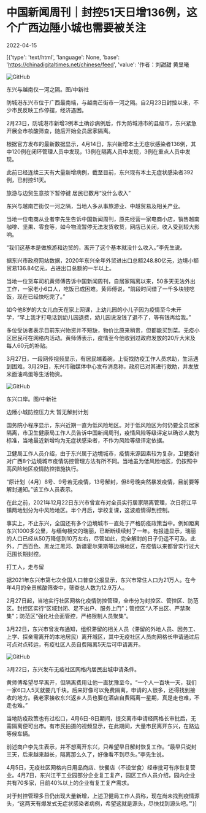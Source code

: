 # 中国新闻周刊｜封控51天日增136例，这个广西边陲小城也需要被关注

2022-04-15

[{'type': 'text/html', 'language': None, 'base': 'https://chinadigitaltimes.net/chinese/feed', 'value': '作者：刘甜甜 黄昱曦

![GitHub](https://chinadigitaltimes.net/chinese/files/2022/04/post-679618-6259fbed38f7e.)

东兴与越南仅一河之隔。图/中新社

防城港东兴市位于广西最南端，与越南芒街市一河之隔。自2月23日封控以来，不少市民反映工作停摆，经济遇困。

2月23日，防城港市新增3例本土确诊病例后，作为防城港市的县级市，东兴紧急开展全市核酸筛查，随后开始全员居家隔离。

根据官方发布的最新数据显示，4月14日，东兴新增本土无症状感染者136例，其中120例在闭环管理人员中发现，13例在隔离人员中发现，3例在重点人员中发现。

此前已经连续三天有大量新增病例，截至目前，东兴现有本土无症状感染者392例，已封控51天。

旅游与边贸生意按下暂停键 居民已数月“没什么收入”

东兴与越南芒街仅一河之隔，当地人多从事旅游业、中越贸易及相关产业。

当地一位电商从业者李先生告诉中国新闻周刊，原先经营一家电商小店，销售越南咖啡、坚果、零食等，如今物流暂停无法发货收货，网店已关闭，收入受到较大影响。

“我们这基本是做旅游和边贸的，离开了这个基本就没什么收入。”李先生说。

据东兴市政府网站数据，2020年东兴全年外贸进出口总额248.80亿元，边境小额贸易136.84亿元，占进出口总额的一半以上。

当地一位货车司机黄师傅告诉中国新闻周刊，自居家隔离以来，50多天无法外出工作，一家老小6口人，吃饭已成困难。黄师傅说，“前段时间借了一千多块钱吃饭，现在已经快吃完了。”

如今他8岁的大女儿白天在家上网课，上幼儿园的小儿子因为疫情至今未开学，“早上我才打电话到幼儿园退费，幼儿园说没钱了退不了，等有钱再给我。”

多位受访者表示目前东兴物资并不短缺，物价比原来稍贵，但都能买到菜。无疫小区居民可在网格内活动。黄师傅表示，疫情至今他收到过政府发放的20斤大米及每人60元的补贴。

3月27日，一段网传视频显示，有居民端着碗，上街找防疫工作人员求助，生活遇到困难。3月29日，东兴市融媒体中心发布消息称，政府已对其进行救助，并发放米面油鸡蛋等生活物资。

![GitHub](https://chinadigitaltimes.net/chinese/files/2022/04/post-679618-6259fbed43290.)

东兴口岸。图/中新社

边陲小城防控压力大 暂无解封计划

国务院小程序显示，东兴近期一直为低风险地区。对于低风险区为何仍要全员居家隔离，市卫生健康局工作人员告诉中国新闻周刊，疫情风险等级评定以确诊人数为标准，当地最近新增均为无症状感染者，不作为风险等级评定依据。

卫健局工作人员介绍，由于东兴属于边境城市，疫情来源因素较为复杂，卫健委针对广西8个边境城市疫情防控管理方法有所不同。当地虽为低风险地区，仍按照中高风险地区疫情防控措施执行。

“原计划（4月）8号、9号若无疫情，13号解封，但8号晚突然暴发疫情，目前要等解封通知。”该工作人员表示。

在此之前，2021年12月22日东兴市曾宣布对全员实行居家隔离管理，次日将江平镇两地划分为中风险地区。半个月后，学校复课，这波疫情得到控制。

事实上，不止东兴，全国还有多个边境城市一直处于严格防疫政策当中。例如距离东兴1000多公里，与缅甸相交的瑞丽，已断断续续封了一年。有报道显示，瑞丽的人口已经从50万降低到10万左右，尽管如此，完全解封的日子仍遥不可及。此外，广西百色、黑龙江黑河、新疆霍尔果斯等边境地区，在疫情以来都曾实行过大范围长期封控。

打工人，走与留

据2021年东兴市第七次全国人口普查公报显示，东兴市常住人口为21万人。在今年4月的全员核酸筛查中，筛查总人数为12.9万人。

2月27日起，当地实行社区网格化疫情防控管理，全市分为封控区、管控区、防范区。封控区实行“区域封闭、足不出户、服务上门”；管控区“人不出区、严禁聚集”；防范区“强化社会面管控，严格限制人员聚集”。

3月22日，东兴市曾发布通知，组织滞留的相关人员（滞留的外地人员、因务工、上学、探亲需离开的本地居民）离开城区，其中无疫社区人员向网格长申请通过后可点对点转运，有疫社区人员自费隔离5天后可申请离开。

![GitHub](https://chinadigitaltimes.net/chinese/files/2022/04/post-679618-6259fbed4aa4e.png)

3月22日，东兴发布无疫社区网格内居民出城申请条件。

黄师傅希望尽早离开，但隔离费用让他一直犹豫至今。“一个人一百块一天，我们一家6口人5天就要几千块。后来好像可以免费隔离，申请的人很多，还得找到接收的地方。我老家接收东兴返乡人员也要在酒店自费隔离一星期，真是走也难，不走也难。”

当地防疫政策也有过松口，4月6日-8日期间，提交离市申请经网格长审批后，无需隔离便可出市。有市民拍摄的视频显示，在此期间，大量市民离开东兴，在路边等候车辆。

前述商户李先生表示，并不想离开东兴，只希望早日解封恢复工作。“最早只说封三天，后来越来越长，隔离那么久了，好像看不到尽头。”李先生说。

4月5日，无疫社区网格内日用品商店、快餐店（不设堂食）经审批可有序恢复营业。4月7日，东兴江平工业园部分企业复工复产，园区工作人员介绍，园内企业共有70多家，目前40%以上的企业有复工复产需求。

对于封控管理多日仍出现大量新增，上述卫健局工作人员称，现在尚未找到疫情源头，“这两天有爆发式无症状感染者病例，希望这就是源头，尽快找到源头吧。”'}]